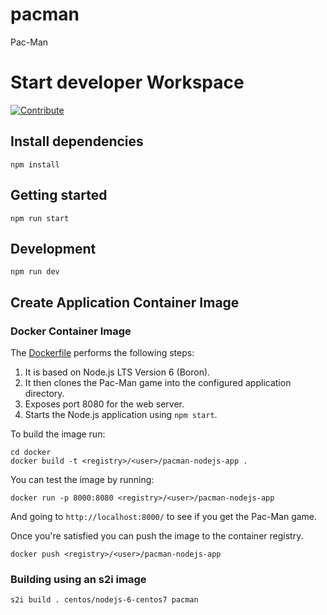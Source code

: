 # pacman
Pac-Man

# Start developer Workspace

[![Contribute](https://www.eclipse.org/che/factory-contribute.svg)](https://codeready-openshift-workspaces.apps.cluster-cprsm.cprsm.sandbox1243.opentlc.com//f?url=https://github.com/gestrem/pacman)

## Install dependencies

```
npm install
```

## Getting started

```
npm run start
```

## Development

```
npm run dev
```

## Create Application Container Image

### Docker Container Image

The [Dockerfile](docker/Dockerfile) performs the following steps:

1. It is based on Node.js LTS Version 6 (Boron).
1. It then clones the Pac-Man game into the configured application directory.
1. Exposes port 8080 for the web server.
1. Starts the Node.js application using `npm start`.

To build the image run:

```
cd docker
docker build -t <registry>/<user>/pacman-nodejs-app .
```

You can test the image by running:

```
docker run -p 8000:8080 <registry>/<user>/pacman-nodejs-app
```

And going to `http://localhost:8000/` to see if you get the Pac-Man game.

Once you're satisfied you can push the image to the container registry.

```
docker push <registry>/<user>/pacman-nodejs-app
```

### Building using an s2i image

```
s2i build . centos/nodejs-6-centos7 pacman
```
